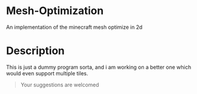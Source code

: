 # Mesh-Optimization
An implementation of the minecraft mesh optimize in 2d

# Description
This is just a dummy program sorta, and i am working on a better one which would even support multiple tiles.

>Your suggestions are welcomed
